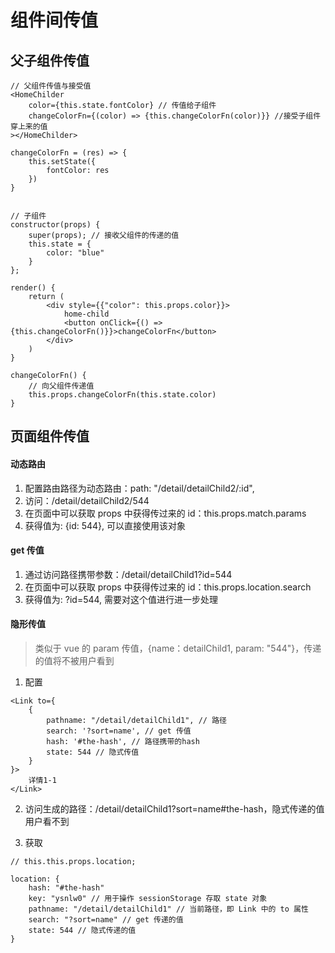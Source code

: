 # 组件间传值

## 父子组件传值

```
// 父组件传值与接受值
<HomeChilder
    color={this.state.fontColor} // 传值给子组件
    changeColorFn={(color) => {this.changeColorFn(color)}} //接受子组件穿上来的值
></HomeChilder>

changeColorFn = (res) => {
    this.setState({
        fontColor: res
    })
}


// 子组件
constructor(props) {
    super(props); // 接收父组件的传递的值
    this.state = {
        color: "blue"
    }
};

render() {
    return (
        <div style={{"color": this.props.color}}>
            home-child
            <button onClick={() => {this.changeColorFn()}}>changeColorFn</button>
        </div>
    )
}

changeColorFn() {
    // 向父组件传递值
    this.props.changeColorFn(this.state.color)
}
```

## 页面组件传值

#### 动态路由
1. 配置路由路径为动态路由：path: "/detail/detailChild2/:id",
2. 访问：/detail/detailChild2/544
3. 在页面中可以获取 props 中获得传过来的 id：this.props.match.params
4. 获得值为: {id: 544}, 可以直接使用该对象

#### get 传值
1. 通过访问路径携带参数：/detail/detailChild1?id=544
2. 在页面中可以获取 props 中获得传过来的 id：this.props.location.search
3. 获得值为: ?id=544, 需要对这个值进行进一步处理

#### 隐形传值
> 类似于 vue 的 param 传值，{name：detailChild1, param: "544"}，传递的值将不被用户看到

1. 配置
```
<Link to={
    {
        pathname: "/detail/detailChild1", // 路径
        search: '?sort=name', // get 传值
        hash: '#the-hash', // 路径携带的hash
        state: 544 // 隐式传值
    }
}>
    详情1-1
</Link>
```

2. 访问生成的路径：/detail/detailChild1?sort=name#the-hash，隐式传递的值用户看不到

3. 获取

```
// this.this.props.location;

location: {
    hash: "#the-hash"
    key: "ysnlw0" // 用于操作 sessionStorage 存取 state 对象
    pathname: "/detail/detailChild1" // 当前路径，即 Link 中的 to 属性
    search: "?sort=name" // get 传递的值
    state: 544 // 隐式传递的值
}
```
